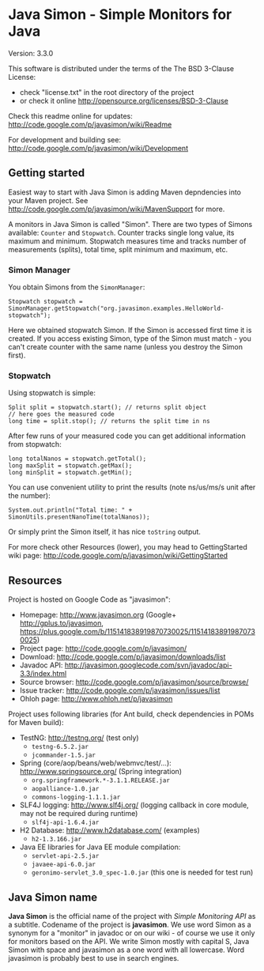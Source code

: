 # Java Simon - Simple Monitors for Java #

Version: 3.3.0

This software is distributed under the terms of the The BSD 3-Clause License:
  * check "license.txt" in the root directory of the project
  * or check it online http://opensource.org/licenses/BSD-3-Clause

Check this readme online for updates: http://code.google.com/p/javasimon/wiki/Readme

For development and building see: http://code.google.com/p/javasimon/wiki/Development

## Getting started ##

Easiest way to start with Java Simon is adding Maven depndencies into your Maven project. See http://code.google.com/p/javasimon/wiki/MavenSupport for more.

A monitors in Java Simon is called "Simon". There are two types of Simons available: `Counter` and `Stopwatch`. Counter tracks single long value, its maximum and minimum. Stopwatch measures time and tracks number of measurements (splits), total time, split minimum and maximum, etc.

### Simon Manager ###

You obtain Simons from the `SimonManager`:
```
Stopwatch stopwatch = SimonManager.getStopwatch("org.javasimon.examples.HelloWorld-stopwatch");
```

Here we obtained stopwatch Simon. If the Simon is accessed first time it is created. If you access existing Simon, type of the Simon must match - you can't create counter with the same name (unless you destroy the Simon first).

### Stopwatch ###

Using stopwatch is simple:
```
Split split = stopwatch.start(); // returns split object
// here goes the measured code
long time = split.stop(); // returns the split time in ns
```

After few runs of your measured code you can get additional information from stopwatch:
```
long totalNanos = stopwatch.getTotal();
long maxSplit = stopwatch.getMax();
long minSplit = stopwatch.getMin();
```

You can use convenient utility to print the results (note ns/us/ms/s unit after the number):
```
System.out.println("Total time: " + SimonUtils.presentNanoTime(totalNanos));
```

Or simply print the Simon itself, it has nice `toString` output.

For more check other Resources (lower), you may head to GettingStarted wiki page: http://code.google.com/p/javasimon/wiki/GettingStarted

## Resources ##

Project is hosted on Google Code as "javasimon":
  * Homepage: http://www.javasimon.org (Google+ http://gplus.to/javasimon, https://plus.google.com/b/115141838919870730025/115141838919870730025)
  * Project page: http://code.google.com/p/javasimon/
  * Download: http://code.google.com/p/javasimon/downloads/list
  * Javadoc API: http://javasimon.googlecode.com/svn/javadoc/api-3.3/index.html
  * Source browser: http://code.google.com/p/javasimon/source/browse/
  * Issue tracker: http://code.google.com/p/javasimon/issues/list
  * Ohloh page: http://www.ohloh.net/p/javasimon

Project uses following libraries (for Ant build, check dependencies in POMs for Maven build):
  * TestNG: http://testng.org/ (test only)
    * `testng-6.5.2.jar`
    * `jcommander-1.5.jar`
  * Spring (core/aop/beans/web/webmvc/test/...): http://www.springsource.org/ (Spring integration)
    * `org.springframework.*-3.1.1.RELEASE.jar`
    * `aopalliance-1.0.jar`
    * `commons-logging-1.1.1.jar`
  * SLF4J logging: http://www.slf4j.org/ (logging callback in core module, may not be required during runtime)
    * `slf4j-api-1.6.4.jar`
  * H2 Database: http://www.h2database.com/ (examples)
    * `h2-1.3.166.jar`
  * Java EE libraries for Java EE module compilation:
    * `servlet-api-2.5.jar`
    * `javaee-api-6.0.jar`
    * `geronimo-servlet_3.0_spec-1.0.jar` (this one is needed for test run)

## Java Simon name ##

**Java Simon** is the official name of the project with _Simple Monitoring API_ as a subtitle. Codename of the project is **javasimon**. We use word Simon as a synonym for a "monitor" in javadoc or on our wiki - of course we use it only for monitors based on the API. We write Simon mostly with capital S, Java Simon with space and javasimon as a one word with all lowercase. Word javasimon is probably best to use in search engines.